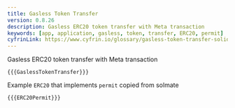 ```yaml
---
title: Gasless Token Transfer
version: 0.8.26
description: Gasless ERC20 token transfer with Meta transaction
keywords: [app, application, gasless, token, transfer, ERC20, permit]
cyfrinLink: https://www.cyfrin.io/glossary/gasless-token-transfer-solidity-code-example
---
```


Gasless ERC20 token transfer with Meta transaction

```solidity
{{{GaslessTokenTransfer}}}
```

Example `ERC20` that implements `permit` copied from solmate

```solidity
{{{ERC20Permit}}}
```
